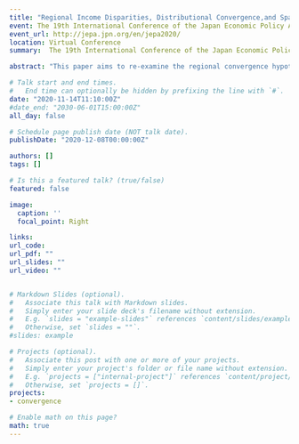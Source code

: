 ```yaml
---
title: "Regional Income Disparities, Distributional Convergence,and Spatial Effects: Evidence from Indonesian Regions 2010-2017"
event: The 19th International Conference of the Japan Economic Policy Association
event_url: http://jepa.jpn.org/en/jepa2020/
location: Virtual Conference
summary:  The 19th International Conference of the Japan Economic Policy Association

abstract: "This paper aims to re-examine the regional convergence hypothesis on income in Indonesia over the 2000-2017 period. By applying a non-linear dynamic factor model, this paper tests the club convergence hypothesis using a novel dataset of income at the district level. The results show significant five convergence clubs in Indonesian districts’ income dynamics, implying the persistence of income disparity problems across districts even after implementing the decentralization policy. The subsequent analysis reveals two appealing features regarding the convergence clubs. First, districts belonging to the same province tend to be in the same club, and second, districts with specific characteristics (i.e., big cities or natural resources-rich regions) dominate the highest income club. Overall, our findings suggest some insightful policy implications, including the importance of differentiated development policies across convergence clubs and inter-provincial development strategies."

# Talk start and end times.
#   End time can optionally be hidden by prefixing the line with `#`.
date: "2020-11-14T11:10:00Z"
#date_end: "2030-06-01T15:00:00Z"
all_day: false

# Schedule page publish date (NOT talk date).
publishDate: "2020-12-08T00:00:00Z"

authors: []
tags: []

# Is this a featured talk? (true/false)
featured: false

image:
  caption: ''
  focal_point: Right

links:
url_code: 
url_pdf: ""
url_slides: ""
url_video: ""


# Markdown Slides (optional).
#   Associate this talk with Markdown slides.
#   Simply enter your slide deck's filename without extension.
#   E.g. `slides = "example-slides"` references `content/slides/example-slides.md`.
#   Otherwise, set `slides = ""`.
#slides: example

# Projects (optional).
#   Associate this post with one or more of your projects.
#   Simply enter your project's folder or file name without extension.
#   E.g. `projects = ["internal-project"]` references `content/project/deep-learning/index.md`.
#   Otherwise, set `projects = []`.
projects:
- convergence

# Enable math on this page?
math: true
---
```

